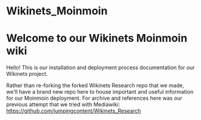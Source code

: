 # Wikinets_Moinmoin

# Welcome to our Wikinets Moinmoin wiki

Hello! This is our installation and deployment process documentation for our Wikinets project. 

Rather than re-forking the forked Wikinets Research repo that we made, we'll have a brand new repo here to house important and useful information for our Moinmoin deployment. For archive and references here was our previous attempt that we tried with Mediawiki: https://github.com/jumpingcontent/Wikinets_Research
